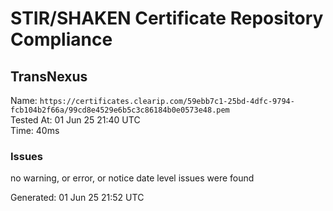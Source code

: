 # STIR/SHAKEN Certificate Repository Compliance

## TransNexus

Name: `https://certificates.clearip.com/59ebb7c1-25bd-4dfc-9794-fcb104b2f66a/99cd8e4529e6b5c3c86184b0e0573e48.pem`\
Tested At: 01 Jun 25 21:40 UTC\
Time: 40ms

### Issues

no warning, or error, or notice date level issues were found

Generated: 01 Jun 25 21:52 UTC
